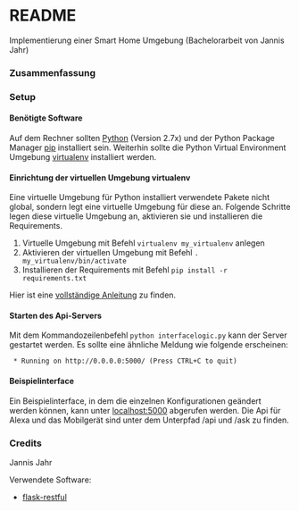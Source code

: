 # README #

Implementierung einer Smart Home Umgebung (Bachelorarbeit von Jannis Jahr)

### Zusammenfassung ###



### Setup ###

#### Benötigte Software ####

Auf dem Rechner sollten [Python](https://www.python.org/) (Version 2.7x) und der Python Package Manager [pip](https://pypi.python.org/pypi/pip) installiert sein. Weiterhin sollte die Python Virtual Environment Umgebung [virtualenv](http://python-guide-pt-br.readthedocs.io/en/latest/dev/virtualenvs/) installiert werden.

#### Einrichtung der virtuellen Umgebung virtualenv ####

Eine virtuelle Umgebung für Python installiert verwendete Pakete nicht global, sondern legt eine virtuelle Umgebung für diese an. Folgende Schritte legen diese virtuelle Umgebung an, aktivieren sie und installieren die Requirements. 

1. Virtuelle Umgebung mit Befehl ```virtualenv my_virtualenv``` anlegen
2. Aktivieren der virtuellen Umgebung mit Befehl ```. my_virtualenv/bin/activate```
3. Installieren der Requirements mit Befehl ```pip install -r requirements.txt```

Hier ist eine [vollständige Anleitung](http://python-guide-pt-br.readthedocs.io/en/latest/dev/virtualenvs/) zu finden. 

#### Starten des Api-Servers ####

Mit dem Kommandozeilenbefehl ```python interfacelogic.py``` kann der Server gestartet werden. Es sollte eine ähnliche Meldung wie folgende erscheinen:
```
 * Running on http://0.0.0.0:5000/ (Press CTRL+C to quit)
```
#### Beispielinterface

Ein Beispielinterface, in dem die einzelnen Konfigurationen geändert werden können, kann unter [localhost:5000](http://localhost:5000) abgerufen werden. Die Api für Alexa und das Mobilgerät sind unter dem Unterpfad /api und /ask zu finden.


### Credits ###

Jannis Jahr

Verwendete Software:

* [flask-restful](https://flask-restful.readthedocs.io/en/0.3.5/)